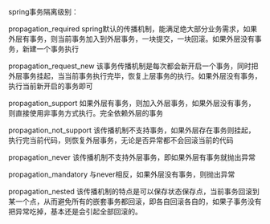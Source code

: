 spring事务隔离级别：

propagation_required
spring默认的传播机制，能满足绝大部分业务需求，如果外层有事务，则当前事务加入到外层事务，一块提交，一块回滚。如果外层没有事务，新建一个事务执行

propagation_request_new
该事务传播机制是每次都会新开启一个事务，同时把外层事务挂起，当当前事务执行完毕，恢复上层事务的执行。如果外层没有事务，执行当前新开启的事务即可

propagation_support
如果外层有事务，则加入外层事务，如果外层没有事务，则直接使用非事务方式执行。完全依赖外层的事务

propagation_not_support
该传播机制不支持事务，如果外层存在事务则挂起，执行完当前代码，则恢复外层事务，无论是否异常都不会回滚当前的代码

propagation_never
该传播机制不支持外层事务，即如果外层有事务就抛出异常

propagation_mandatory
与never相反，如果外层没有事务，则抛出异常

propagation_nested
该传播机制的特点是可以保存状态保存点，当前事务回滚到某一个点，从而避免所有的嵌套事务都回滚，即各自回滚各自的，如果子事务没有把异常吃掉，基本还是会引起全部回滚的。